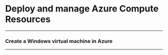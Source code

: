# Deploy and manage Azure Compute Resources

___

### Create a Windows virtual machine in Azure 

___

